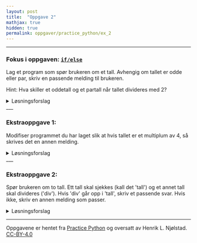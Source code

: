 ```yaml
---
layout: post
title:  "Oppgave 2"
mathjax: true
hidden: true
permalink: oppgaver/practice_python/ex_2
---
```

___
### Fokus i oppgaven: [``if/else``](https://www.w3schools.com/python/gloss_python_else.asp)

Lag et program som spør brukeren om et tall. Avhengig om tallet er odde eller par, skriv en passende melding til brukeren.

Hint: Hva skiller et oddetall og et partall når tallet divideres med 2?


<details>
<summary>Løsningsforslag</summary>
<p>
{% highlight python linenos %}
{% include vis_kode/PP/Ex_2a.py %}
{% endhighlight %}
</p>

</details>
___

### Ekstraoppgave 1: 
Modifiser programmet du har laget slik at hvis tallet er et multiplum av 4, så  skrives det en annen melding.
 
<details>
<summary>Løsningsforslag</summary>
<p>
{% highlight python linenos %}
{% include vis_kode/PP/Ex_2b.py %}
{% endhighlight %}
</p>

</details>
___

### Ekstraoppgave 2:

Spør brukeren om to tall. Ett tall skal sjekkes (kall det 'tall') og et annet tall skal divideres ('div'). Hvis 'div' går opp i 'tall', skriv et passende svar. Hvis ikke, skriv en annen melding som passer.

<details>
<summary>Løsningsforslag</summary>
<p>
{% highlight python linenos %}
{% include vis_kode/PP/Ex_2c.py %}
{% endhighlight %}
</p>

</details>

____
Oppgavene er hentet fra <a href="https://www.practicepython.org/exercise/2014/02/05/02-odd-or-even.html" target="_blank">Practice Python</a> og oversatt av Henrik L. Njølstad. [CC-BY-4.0](https://creativecommons.org/licenses/by/4.0/)